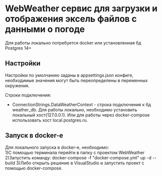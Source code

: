 WebWeather сервис для загрузки и отображения эксель файлов с данными о погоде
==============================
Для работы локально потребуется docker или установленная бд Postgres 14+

Настройки
---------

Настройки по умолчанию заданы в appsettings.json конфиге, необходимые значения могут быть переопределены в переменных окружения.

Строки подключения:
* ConnectionStrings.DataWeatherContext - строка подключения к бд weather_db.  Для работы локально, необходимо установить локальный хост(127.0.0.1). Или для работы через docker-compose использовать хост local.postgres.ru.

Запуск в docker-e
-----------------
Для локального запуска в docker-е, необходимо:  
1)С помощью терминала перейти в папку с проектом WebWeather
2)Запустить команду: docker-compose -f "docker-compose.yml" up -d --build
3)Либо открыть решение в VisualStudio и запустить проект с помощью docker-compose. 
